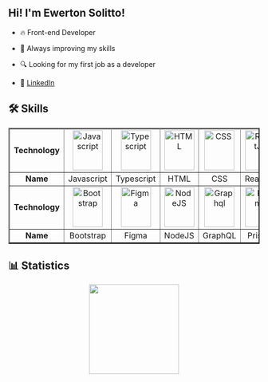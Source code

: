 ## Hi! I'm Ewerton Solitto! 

- 🔥 Front-end Developer

- 🚀 Always improving my skills

- 🔍 Looking for my first job as a developer

- 💬 [LinkedIn](https://www.linkedin.com/in/ewerton-solitto/)

## 🛠️ Skills

<table align='center' border='2'>
  <tr></tr>
   <tr>
    <td align='center'><Strong>Technology</strong></td>
    <td align='center'><img alt="Javascript" width="60em" height="80em" src="https://cdn.jsdelivr.net/gh/devicons/devicon/icons/javascript/javascript-plain.svg" /></td>
    <td align='center'><img alt="Typescript" width="60em" height="80em" src="https://cdn.jsdelivr.net/gh/devicons/devicon/icons/typescript/typescript-original.svg" /></td>
    <td align='center'><img alt="HTML" width="60em" height="80em" src="https://cdn.jsdelivr.net/gh/devicons/devicon/icons/html5/html5-original.svg" /></td>
    <td align='center'><img alt="CSS" width="60em" height="80em" src="https://cdn.jsdelivr.net/gh/devicons/devicon/icons/css3/css3-original.svg" /></td>
    <td align='center'><img alt="ReactJS" width="60em" height="80em" src="https://cdn.jsdelivr.net/gh/devicons/devicon/icons/react/react-original.svg" /></td>
    <td align='center'><img alt="TailwindCSS" width="60em" height="80em" src="https://cdn.jsdelivr.net/gh/devicons/devicon/icons/tailwindcss/tailwindcss-plain.svg" /></td>
    <td align='center'><img alt="Sass" width="60em" height="80em" src="https://cdn.jsdelivr.net/gh/devicons/devicon/icons/sass/sass-original.svg" /></td>
     <td align='center'><img src="https://cdn.jsdelivr.net/gh/devicons/devicon/icons/nextjs/nextjs-original.svg" /></td>
  </tr>
  <tr>
    <td align='center'><Strong>Name</strong></td>
    <td align='center'>Javascript</td>
    <td align='center'>Typescript</td>
    <td align='center'>HTML</td>
    <td align='center'>CSS</td>
    <td align='center'>ReactJS</td>
    <td align='center'>TailwindCSS</td>
    <td align='center'>Sass</td>
    <td align='center'>NextJS</td>
  </tr>
  <tr>
    <td align='center'><Strong>Technology</strong></td>
    <td align='center'><img alt="Bootstrap" width="60em" height="80em" src="https://cdn.jsdelivr.net/gh/devicons/devicon/icons/bootstrap/bootstrap-original.svg" /></td>
    <td align='center'><img alt="Figma" width="60em" height="80em" src="https://cdn.jsdelivr.net/gh/devicons/devicon/icons/figma/figma-original.svg" /></td>
    <td align='center'><img alt="NodeJS" width="60em" height="80em" src="https://cdn.jsdelivr.net/gh/devicons/devicon/icons/nodejs/nodejs-original.svg" /></td>
    <td align='center'><img alt="Graphql" width="60em" height="80em" src="https://cdn.jsdelivr.net/gh/devicons/devicon/icons/graphql/graphql-plain.svg" /></td>
    <td align='center'> <img alt="Prisma" width="60em" height="80em" src="https://www.svgrepo.com/show/374002/prisma.svg"/></td>
    <td align='center'><img alt="MongoDB" width="60em" height="80em" src="https://cdn.jsdelivr.net/gh/devicons/devicon/icons/mongodb/mongodb-original.svg" /></td>
    <td align='center'><img src="https://cdn.jsdelivr.net/gh/devicons/devicon/icons/docker/docker-plain.svg" /></td>
  </tr>
  <tr>
    <td align='center'><Strong>Name</strong></td>
    <td align='center'>Bootstrap</td>
    <td align='center'>Figma</td>
    <td align='center'>NodeJS</td>
    <td align='center'>GraphQL</td>
    <td align='center'>Prisma</td>
    <td align='center'>MongoDB</td>
    <td align='center'>Docker</td>
  </tr>
</table>

## 📊 Statistics

<p align='center'>
  <a href="https://github.com/EwertonSolitto">
  <img height='180em' src="https://github-readme-stats.vercel.app/api/top-langs/?username=ewertonsolitto&show_icons=true&bg_color=207AAC,272D3F,0F1621&langs_count=10&hide=Shell,Go,Dockerfile,Solidity,Vue&layout=compact&hide_border=true&text_color=7FADEB&title_color=207AAC"/>
  </a>
</p>
